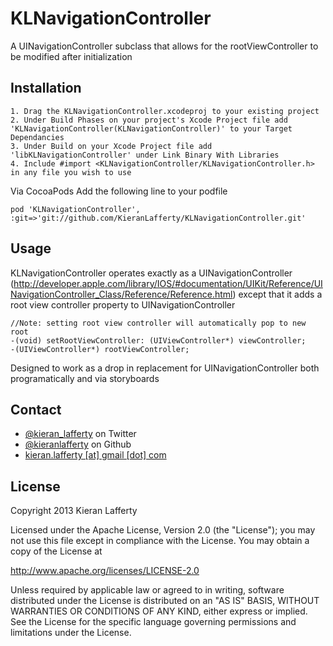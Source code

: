 KLNavigationController
=======

A UINavigationController subclass that allows for the rootViewController to be modified after initialization

## Installation ##

	1. Drag the KLNavigationController.xcodeproj to your existing project
	2. Under Build Phases on your project's Xcode Project file add 'KLNavigationController(KLNavigationController)' to your Target Dependancies
	3. Under Build on your Xcode Project file add 'libKLNavigationController' under Link Binary With Libraries
	4. Include #import <KLNavigationController/KLNavigationController.h> in any file you wish to use
	
	
Via CocoaPods
Add the following line to your podfile

	pod 'KLNavigationController', :git=>'git://github.com/KieranLafferty/KLNavigationController.git'
	
## Usage ##

KLNavigationController operates exactly as a UINavigationController (http://developer.apple.com/library/IOS/#documentation/UIKit/Reference/UINavigationController_Class/Reference/Reference.html) except that it adds a root view controller property to UINavigationController

	//Note: setting root view controller will automatically pop to new root
	-(void) setRootViewController: (UIViewController*) viewController;
	-(UIViewController*) rootViewController;

Designed to work as a drop in replacement for UINavigationController both programatically and via storyboards

## Contact ##

* [@kieran_lafferty](https://twitter.com/kieran_lafferty) on Twitter
* [@kieranlafferty](https://github.com/kieranlafferty) on Github
* <a href="mailTo:kieran.lafferty@gmail.com">kieran.lafferty [at] gmail [dot] com</a>

## License ##

Copyright 2013 Kieran Lafferty

Licensed under the Apache License, Version 2.0 (the "License");
you may not use this file except in compliance with the License.
You may obtain a copy of the License at

http://www.apache.org/licenses/LICENSE-2.0

Unless required by applicable law or agreed to in writing, software
distributed under the License is distributed on an "AS IS" BASIS,
WITHOUT WARRANTIES OR CONDITIONS OF ANY KIND, either express or implied.
See the License for the specific language governing permissions and
limitations under the License.